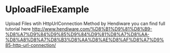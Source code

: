 # UploadFileExample
Upload Files wtih HttpUrlConnection Method
by Hendiware
you can find full tutorial here 
http://www.hendiware.com/%D8%B1%D9%81%D8%B9-%D8%A7%D9%84%D9%85%D9%84%D9%81%D8%A7%D8%AA-%D8%A8%D8%A7%D8%B3%D8%AA%D8%AE%D8%AF%D8%A7%D9%85-http-url-connection/
